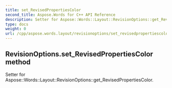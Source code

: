 ```yaml
---
title: set_RevisedPropertiesColor
second_title: Aspose.Words for C++ API Reference
description: Setter for Aspose::Words::Layout::RevisionOptions::get_RevisedPropertiesColor. 
type: docs
weight: 0
url: /cpp/aspose.words.layout/revisionoptions/set_revisedpropertiescolor/
---
```

## RevisionOptions.set_RevisedPropertiesColor method


Setter for Aspose::Words::Layout::RevisionOptions::get_RevisedPropertiesColor. 

